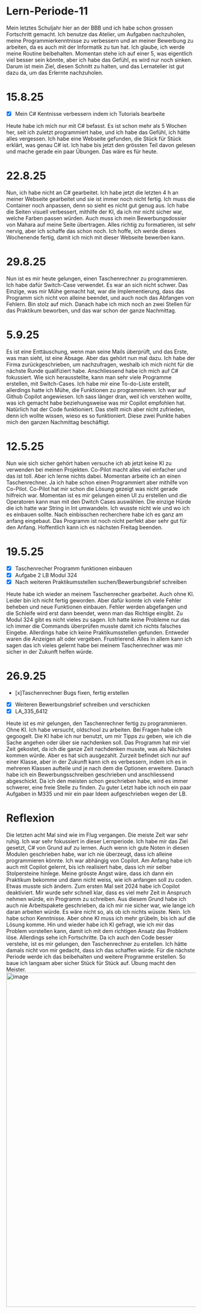 # Lern-Periode-11

Mein letztes Schuljahr hier an der BBB und ich habe schon grossen Fortschritt gemacht. Ich benutze das Atelier, um Aufgaben nachzuholen, meine Programmierkenntnisse zu verbessern und an meiner Bewerbung zu arbeiten, da es auch mit der Informatik zu tun hat. Ich glaube, ich werde meine Routine beibehalten. Momentan stehe ich auf einer 5, was eigentlich viel besser sein könnte, aber ich habe das Gefühl, es wird nur noch sinken. Darum ist mein Ziel, diesen Schnitt zu halten, und das Lernatelier ist gut dazu da, um das Erlernte nachzuholen. 

# 15.8.25

- [x] Mein C# Kentnisse verbessern indem ich Tutorials bearbeite

Heute habe ich mich nur mit C# befasst. Es ist schon mehr als 5 Wochen her, seit ich zuletzt programmiert habe, und ich habe das Gefühl, ich hätte alles vergessen. Ich habe eine Webseite gefunden, die Stück für Stück erklärt, was genau C# ist. Ich habe bis jetzt den grössten Teil davon gelesen und mache gerade ein paar Übungen. Das wäre es für heute. 

# 22.8.25

Nun, ich habe nicht an C# gearbeitet. Ich habe jetzt die letzten 4 h an meiner Webseite gearbeitet und sie ist immer noch nicht fertig. Ich muss die Container noch anpassen, denn so sieht es nicht gut genug aus. Ich habe die Seiten visuell verbessert, mithilfe der KI, da ich mir nicht sicher war, welche Farben passen würden. Auch muss ich mein Bewerbungsdossier von Mahara auf meine Seite übertragen. Alles richtig zu formatieren, ist sehr nervig, aber ich schaffe das schon noch. Ich hoffe, ich werde dieses Wochenende fertig, damit ich mich mit dieser Webseite bewerben kann. 

# 29.8.25 

Nun ist es mir heute gelungen, einen Taschenrechner zu programmieren. Ich habe dafür Switch-Case verwendet. Es war an sich nicht schwer. Das Einzige, was mir Mühe gemacht hat, war die Implementierung, dass das Programm sich nicht von alleine beendet, und auch noch das Abfangen von Fehlern. Bin stolz auf mich. Danach habe ich mich noch an zwei Stellen für das Praktikum beworben, und das war schon der ganze Nachmittag. 


# 5.9.25

Es ist eine Enttäuschung, wenn man seine Mails überprüft, und das Erste, was man sieht, ist eine Absage. Aber das gehört nun mal dazu. Ich habe der Firma zurückgeschrieben, um nachzufragen, weshalb ich mich nicht für die nächste Runde qualifiziert habe. Anschliessend habe ich mich auf C# fokussiert. Wie sich herausstellte, kann man sehr viele Programme erstellen, mit Switch-Cases. Ich habe mir eine To-do-Liste erstellt, allerdings hatte ich Mühe, die Funktionen zu programmieren. Ich war auf Github Copilot angewiesen. Ich sass länger dran, weil ich verstehen wollte, was ich gemacht habe beziehungsweise was mir Copilot empfohlen hat. Natürlich hat der Code funktioniert. Das stellt mich aber nicht zufrieden, denn ich wollte wissen, wieso es so funktioniert. Diese zwei Punkte haben mich den ganzen Nachmittag beschäftigt. 

# 12.5.25

Nun wie sich sicher gehört haben versuche ich ab jetzt keine KI zu verwenden bei meinen Projekten. Co-Pilot macht alles viel einfacher und das ist toll. Aber ich lerne nichts dabei. Momentan arbeite ich an einen Taschenrechner. Ja ich habe schon einen Programmiert aber mithilfe von Co-Pilot. Co-Pilot hat mir schon die Lösung gezeigt was nicht gerade hilfreich war. Momentan ist es mir gelungen einen UI zu erstellen und die Operatoren kann man mit den Dwitch Cases auswählen. Die einzige Hürde die ich hatte war String in Int umwandeln. Ich wusste nicht wie und wo ich es einbauen sollte. Nach einbisschen recherchere habe ich es ganz am anfang eingebaut. Das Programm ist noch nicht perfekt aber sehr gut für den Anfang. Hoffentlich kann ich es nächsten Freitag beenden. 

# 19.5.25

- [x] Taschenrecher Programm funktionen einbauen
- [x] Aufgabe 2 LB Modul 324
- [x] Nach weiteren Praktikumsstellen suchen/Bewerbungsbrief schreiben

Heute habe ich wieder an meinem Taschenrecher gearbeitet. Auch ohne KI. Leider bin ich nicht fertig geworden. Aber dafür konnte ich viele Fehler beheben und neue Funktionen einbauen. Fehler werden abgefangen und die Schleife wird erst dann beendet, wenn man das Richtige eingibt. Zu Modul 324 gibt es nicht vieles zu sagen. Ich hatte keine Probleme nur das ich immer die Commands überprüfen musste damit ich nichts falsches Eingebe. Allerdings habe ich keine Praktikumsstellen gefunden. Entweder waren die Anzeigen alt oder vergeben. Frustrierend. Alles in allem kann ich sagen das ich vieles gelernt habe bei meinem Taschenrechner was mir sicher in der Zukunft helfen würde. 

# 26.9.25

- [x]Taschenrechner Bugs fixen, fertig erstellen
- [x] Weiteren Bewerbungsbrief schreiben und verschicken
- [x] LA_335_6412

Heute ist es mir gelungen, den Taschenrechner fertig zu programmieren. Ohne KI. Ich habe versucht, oldschool zu arbeiten. Bei Fragen habe ich gegoogelt. Die KI habe ich nur benutzt, um mir Tipps zu geben, wie ich die Sache angehen oder über sie nachdenken soll. Das Programm hat mir viel Zeit gekostet, da ich die ganze Zeit nachdenken musste, was als Nächstes kommen würde. Aber es hat sich ausgezahlt. Zurzeit befindet sich nur auf einer Klasse, aber in der Zukunft kann ich es verbessern, indem ich es in mehreren Klassen aufteile und je nach dem die Optionen erweitere. Danach habe ich ein Bewerbungsschreiben geschrieben und anschliessend abgeschickt. Da ich den meisten schon geschrieben habe, wird es immer schwerer, eine freie Stelle zu finden. Zu guter Letzt habe ich noch ein paar Aufgaben in M335 und mir ein paar Ideen aufgeschrieben wegen der LB.


# Reflexion

Die letzten acht Mal sind wie im Flug vergangen. Die meiste Zeit war sehr ruhig. Ich war sehr fokussiert in dieser Lernperiode. Ich habe mir das Ziel gesetzt, C# von Grund auf zu lernen. Auch wenn ich gute Noten in diesen Modulen geschrieben habe, war ich nie überzeugt, dass ich alleine programmieren könnte. Ich war abhängig von Copilot. Am Anfang habe ich auch mit Copilot gelernt, bis ich realisiert habe, dass ich mir selber Stolpersteine hinlege. Meine grösste Angst wäre, dass ich dann ein Praktikum bekomme und dann nicht weiss, wie ich anfangen soll zu coden. Etwas musste sich ändern. Zum ersten Mal seit 2024 habe ich Copilot deaktiviert. Mir wurde sehr schnell klar, dass es viel mehr Zeit in Anspruch nehmen würde, ein Programm zu schreiben. Aus diesem Grund habe ich auch nie Arbeitspakete geschrieben, da ich mir nie sicher war, wie lange ich daran arbeiten würde. Es wäre nicht so, als ob ich nichts wüsste. Nein. Ich habe schon Kenntnisse. Aber ohne KI muss ich mehr grübeln, bis ich auf die Lösung komme. Hin und wieder habe ich KI gefragt, wie ich mir das Problem vorstellen kann, damit ich mit dem richtigen Ansatz das Problem löse. Allerdings sehe ich Fortschritte. Da ich auch den Code besser verstehe, ist es mir gelungen, den Taschenrechner zu erstellen. Ich hätte damals nicht von mir gedacht, dass ich das schaffen würde. Für die nächste Periode werde ich das beibehalten und weitere Programme erstellen. So baue ich langsam aber sicher Stück für Stück auf. Übung macht den Meister. <img width="960" height="887" alt="image" src="https://github.com/user-attachments/assets/e566373c-c37e-4f03-8dd1-a4697b757ba5" />
